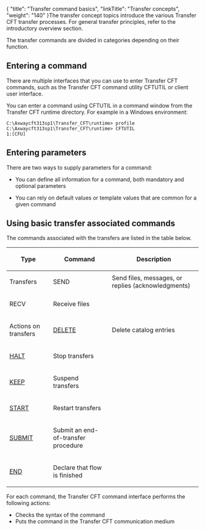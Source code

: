 {
    "title": "Transfer command basics",
    "linkTitle": "Transfer concepts",
    "weight": "140"
}The transfer concept topics introduce the various <span class="mc-variable axway_variables.Component_Short_Name variable">Transfer CFT</span> transfer
processes. For general transfer principles, refer to the introductory
overview section.

The transfer commands are
divided in categories depending on their function.

## Entering a command

There are multiple interfaces that you can use to enter Transfer CFT commands, such as the Transfer CFT command utility CFTUTIL or client user interface.

You can enter a command using CFTUTIL in a command window from the Transfer CFT runtime directory. For example in a Windows environment:



    C:\Axwaycft313sp1\Transfer_CFT\runtime> profile
    C:\Axwaycft313sp1\Transfer_CFT\runtime> CFTUTIL  
    1:[CFU] 

## Entering parameters

There are two ways to supply parameters for a command:

-   You can define all information for a command, both mandatory and optional parameters

<!-- -->

-   You can rely on default values or template values that are common for a given command

<span id="Transfer_associated_commands"></span>

## Using basic transfer associated commands

The commands associated with the transfers are listed in the table below.

<table>
   <thead>
      <tr>
<th class="HeadE-Column1-Header1"><p>Type</p>         </th>
<th class="HeadE-Column1-Header1"><p>Command</p>         </th>
<th class="HeadD-Column1-Header1"><p>Description</p>         </th>
      </tr>
   </thead>
   <tbody>
      <tr>
         <td><p>Transfers </p>         </td>
         <td><p>SEND </p>         </td>
         <td>Send files, messages, or replies (acknowledgments)         </td>
      </tr>
      <tr>
         <td><p>RECV </p>         </td>
         <td><p>Receive files </p>         </td>
      </tr>
      <tr>
         <td><p>Actions on transfers </p>         </td>
         <td><p><a href="../../admin_intro/admin_commands_intro/delete_command">DELETE</a></p>         </td>
         <td><p>Delete catalog entries </p>         </td>
      </tr>
      <tr>
         <td><p><a href="">HALT</a></p>         </td>
         <td><p>Stop transfers </p>         </td>
      </tr>
      <tr>
         <td><p><a href="">KEEP</a></p>         </td>
         <td><p>Suspend transfers </p>         </td>
      </tr>
      <tr>
         <td><p><a href="">START</a></p>         </td>
         <td><p>Restart transfers </p>         </td>
      </tr>
      <tr>
         <td><p><a href="">SUBMIT</a></p>         </td>
         <td><p>Submit an end-of-transfer procedure</p>         </td>
      </tr>
      <tr>
         <td><p><a href="">END</a></p>         </td>
         <td><p>Declare that flow is finished</p>         </td>
      </tr>
   </tbody>
</table>

For each command, the <span class="mc-variable axway_variables.Component_Short_Name variable">Transfer CFT</span> command interface performs the following
actions:

-   Checks the syntax
    of the command
-   Puts the command
    in the Transfer CFT communication medium
